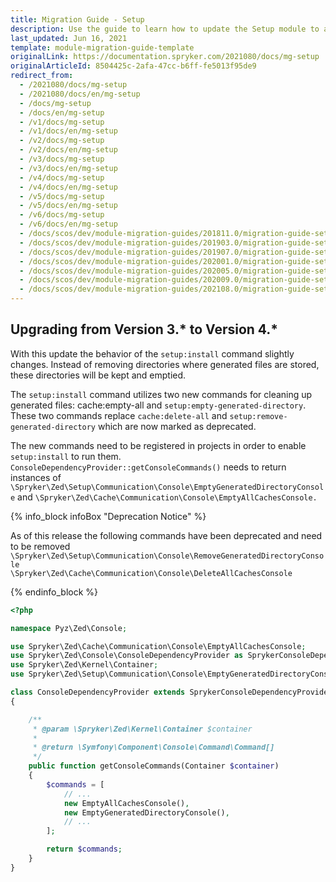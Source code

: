 ```yaml
---
title: Migration Guide - Setup
description: Use the guide to learn how to update the Setup module to a newer version.
last_updated: Jun 16, 2021
template: module-migration-guide-template
originalLink: https://documentation.spryker.com/2021080/docs/mg-setup
originalArticleId: 8504425c-2afa-47cc-b6ff-fe5013f95de9
redirect_from:
  - /2021080/docs/mg-setup
  - /2021080/docs/en/mg-setup
  - /docs/mg-setup
  - /docs/en/mg-setup
  - /v1/docs/mg-setup
  - /v1/docs/en/mg-setup
  - /v2/docs/mg-setup
  - /v2/docs/en/mg-setup
  - /v3/docs/mg-setup
  - /v3/docs/en/mg-setup
  - /v4/docs/mg-setup
  - /v4/docs/en/mg-setup
  - /v5/docs/mg-setup
  - /v5/docs/en/mg-setup
  - /v6/docs/mg-setup
  - /v6/docs/en/mg-setup
  - /docs/scos/dev/module-migration-guides/201811.0/migration-guide-setup.html
  - /docs/scos/dev/module-migration-guides/201903.0/migration-guide-setup.html
  - /docs/scos/dev/module-migration-guides/201907.0/migration-guide-setup.html
  - /docs/scos/dev/module-migration-guides/202001.0/migration-guide-setup.html
  - /docs/scos/dev/module-migration-guides/202005.0/migration-guide-setup.html
  - /docs/scos/dev/module-migration-guides/202009.0/migration-guide-setup.html
  - /docs/scos/dev/module-migration-guides/202108.0/migration-guide-setup.html
---
```


## Upgrading from Version 3.* to Version 4.*

With this update the behavior of the `setup:install` command slightly changes. Instead of removing directories where generated files are stored, these directories will be kept and emptied.

The `setup:install` command utilizes two new commands for cleaning up generated files: cache:empty-all and `setup:empty-generated-directory`. These two commands replace `cache:delete-all` and `setup:remove-generated-directory` which are now marked as deprecated.

The new commands need to be registered in projects in order to enable `setup:install` to run them. `ConsoleDependencyProvider::getConsoleCommands()` needs to return instances of `\Spryker\Zed\Setup\Communication\Console\EmptyGeneratedDirectoryConsole` and `\Spryker\Zed\Cache\Communication\Console\EmptyAllCachesConsole.`

{% info_block infoBox "Deprecation Notice" %}

As of this release the following commands have been deprecated and need to be removed `\Spryker\Zed\Setup\Communication\Console\RemoveGeneratedDirectoryConsole`<br> `\Spryker\Zed\Cache\Communication\Console\DeleteAllCachesConsole`

{% endinfo_block %}

```php
<?php

namespace Pyz\Zed\Console;

use Spryker\Zed\Cache\Communication\Console\EmptyAllCachesConsole;
use Spryker\Zed\Console\ConsoleDependencyProvider as SprykerConsoleDependencyProvider;
use Spryker\Zed\Kernel\Container;
use Spryker\Zed\Setup\Communication\Console\EmptyGeneratedDirectoryConsole;

class ConsoleDependencyProvider extends SprykerConsoleDependencyProvider
{

    /**
     * @param \Spryker\Zed\Kernel\Container $container
     *
     * @return \Symfony\Component\Console\Command\Command[]
     */
    public function getConsoleCommands(Container $container)
    {
        $commands = [
            // ...
            new EmptyAllCachesConsole(),
            new EmptyGeneratedDirectoryConsole(),
            // ...
        ];

        return $commands;
    }
}
```
<!--See also:

* Checkout other Console commands
-->
